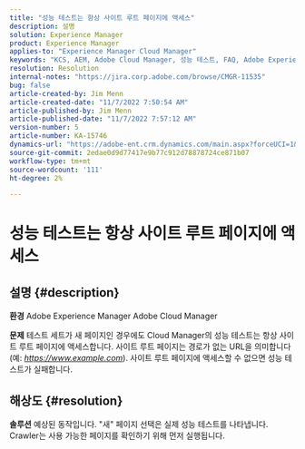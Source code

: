 ```yaml
---
title: "성능 테스트는 항상 사이트 루트 페이지에 액세스"
description: 설명
solution: Experience Manager
product: Experience Manager
applies-to: "Experience Manager Cloud Manager"
keywords: "KCS, AEM, Adobe Cloud Manager, 성능 테스트, FAQ, Adobe Experience Manager, 루트 페이지"
resolution: Resolution
internal-notes: "https://jira.corp.adobe.com/browse/CMGR-11535"
bug: false
article-created-by: Jim Menn
article-created-date: "11/7/2022 7:50:54 AM"
article-published-by: Jim Menn
article-published-date: "11/7/2022 7:57:12 AM"
version-number: 5
article-number: KA-15746
dynamics-url: "https://adobe-ent.crm.dynamics.com/main.aspx?forceUCI=1&pagetype=entityrecord&etn=knowledgearticle&id=f6cd19e2-705e-ed11-9561-6045bd0065f9"
source-git-commit: 2edae0d9d77417e9b77c912d78878724ce871b07
workflow-type: tm+mt
source-wordcount: '111'
ht-degree: 2%

---
```


# 성능 테스트는 항상 사이트 루트 페이지에 액세스

## 설명 {#description}


<b>환경</b>
Adobe Experience Manager Adobe Cloud Manager

<b>문제</b>
테스트 세트가 새 페이지인 경우에도 Cloud Manager의 성능 테스트는 항상 사이트 루트 페이지에 액세스합니다.
사이트 루트 페이지는 경로가 없는 URL을 의미합니다(예: *https://www.example.com*).
사이트 루트 페이지에 액세스할 수 없으면 성능 테스트가 실패합니다.


## 해상도 {#resolution}


<b>솔루션</b>
예상된 동작입니다.
&quot;새&quot; 페이지 선택은 실제 성능 테스트를 나타냅니다.
Crawler는 사용 가능한 페이지를 확인하기 위해 먼저 실행됩니다.
